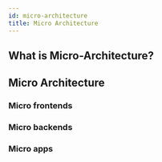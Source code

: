 ```yaml
---
id: micro-architecture
title: Micro Architecture
---
```


## What is Micro-Architecture?



## Micro Architecture


### Micro frontends


### Micro backends


### Micro apps



